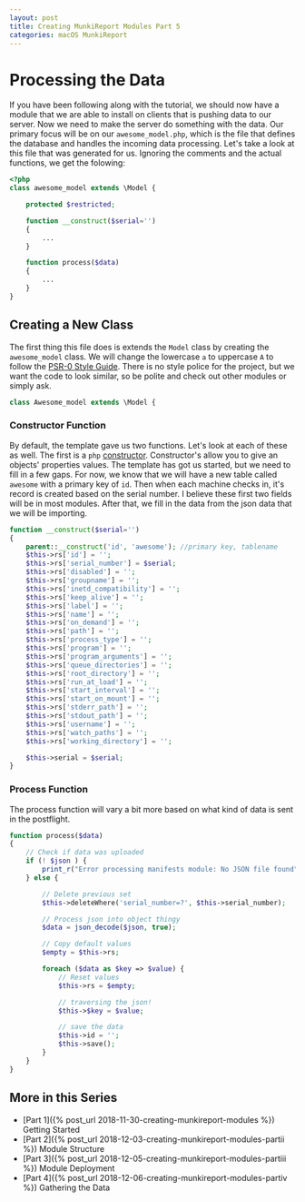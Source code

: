 ```yaml
---
layout: post
title: Creating MunkiReport Modules Part 5
categories: macOS MunkiReport
---
```


# Processing the Data

If you have been following along with the tutorial, we should now have a module that we are able to install on clients that is pushing data to our server. Now we need to make the server do something with the data. Our primary focus will be on our `awesome_model.php`, which is the file that defines the database and handles the incoming data processing. Let's take a look at this file that was generated for us. Ignoring the comments and the actual functions, we get the folowing:

```php
<?php
class awesome_model extends \Model {

    protected $restricted;

    function __construct($serial='')
    {
        ...
    }

    function process($data)
    {
        ...
    }
}
```

## Creating a New Class

The first thing this file does is extends the `Model` class by creating the `awesome_model` class. We will change the lowercase `a` to uppercase `A` to follow the [PSR-0 Style Guide](https://github.com/php-fig/fig-standards/blob/master/accepted/PSR-1-basic-coding-standard.md#1-overview). There is no style police for the project, but we want the code to look similar, so be polite and check out other modules or simply ask.

```php
class Awesome_model extends \Model {
```

### Constructor Function

By default, the template gave us two functions. Let's look at each of these as well. The first is a `php` [constructor](http://php.net/manual/en/language.oop5.decon.php). Constructor's allow you to give an objects' properties values. The template has got us started, but we need to fill in a few gaps. For now, we know that we will have a new table called `awesome` with a primary key of `id`. Then when each machine checks in, it's record is created based on the serial number. I believe these first two fields will be in most modules. After that, we fill in the data from the json data that we will be importing.

```php
function __construct($serial='')
{
    parent::__construct('id', 'awesome'); //primary key, tablename
    $this->rs['id'] = '';
    $this->rs['serial_number'] = $serial;
    $this->rs['disabled'] = '';
    $this->rs['groupname'] = '';
    $this->rs['inetd_compatibility'] = '';
    $this->rs['keep_alive'] = '';
    $this->rs['label'] = '';
    $this->rs['name'] = '';
    $this->rs['on_demand'] = '';
    $this->rs['path'] = '';
    $this->rs['process_type'] = '';
    $this->rs['program'] = '';
    $this->rs['program_arguments'] = '';
    $this->rs['queue_directories'] = '';
    $this->rs['root_directory'] = '';
    $this->rs['run_at_load'] = '';
    $this->rs['start_interval'] = '';
    $this->rs['start_on_mount'] = '';
    $this->rs['stderr_path'] = '';
    $this->rs['stdout_path'] = '';
    $this->rs['username'] = '';
    $this->rs['watch_paths'] = '';
    $this->rs['working_directory'] = '';

    $this->serial = $serial;
}
```

### Process Function

The process function will vary a bit more based on what kind of data is sent in the postflight. 

```php
function process($data)
{
    // Check if data was uploaded
    if (! $json ) {
        print_r("Error processing manifests module: No JSON file found");
    } else {

        // Delete previous set
        $this->deleteWhere('serial_number=?', $this->serial_number);

        // Process json into object thingy
        $data = json_decode($json, true);

        // Copy default values
        $empty = $this->rs;

        foreach ($data as $key => $value) {
            // Reset values
            $this->rs = $empty;

            // traversing the json!
            $this->$key = $value;

            // save the data
            $this->id = '';
            $this->save();  
        }
    }
}
```

## More in this Series

* [Part 1]({% post_url 2018-11-30-creating-munkireport-modules %}) Getting Started
* [Part 2]({% post_url 2018-12-03-creating-munkireport-modules-partii %}) Module Structure
* [Part 3]({% post_url 2018-12-05-creating-munkireport-modules-partiii %}) Module Deployment
* [Part 4]({% post_url 2018-12-06-creating-munkireport-modules-partiv %}) Gathering the Data